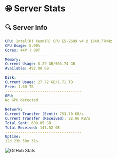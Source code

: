 # 🌐 Server Stats
## 🔍 Server Info
```yaml
CPU: Intel(R) Xeon(R) CPU E5-2699 v4 @ 1340.77MHz
CPU Usage: 5.90%
Cores: 44P | 88T
-----------------------------------
Memory:
Current Usage: 8.29 GB/503.74 GB
Available: 492.00 GB
-----------------------------------
Disk:
Current Usage: 27.72 GB/1.71 TB
Free: 1.60 TB
-----------------------------------
GPU:
No GPU detected
-----------------------------------
Network:
Current Transfer (Sent): 753.70 KB/s
Current Transfer (Received): 82.96 KB/s
Total Sent: 689.05 GB
Total Received: 147.52 GB
-----------------------------------
Uptime:
12d 23h 50m 31s
```
![GitHub Stats](https://img.shields.io/badge/Updated-2025-05-02_16:59:19-blue)